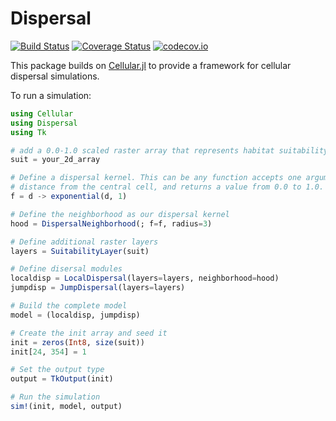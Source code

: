 # Dispersal

[![Build Status](https://travis-ci.org/rafaqz/Dispersal.jl.svg?branch=master)](https://travis-ci.org/rafaqz/Dispersal.jl)
[![Coverage Status](https://coveralls.io/repos/rafaqz/Dispersal.jl/badge.svg?branch=master&service=github)](https://coveralls.io/github/rafaqz/Dispersal.jl?branch=master)
[![codecov.io](http://codecov.io/github/rafaqz/Dispersal.jl/coverage.svg?branch=master)](http://codecov.io/github/rafaqz/Dispersal.jl?branch=master)


This package builds on [Cellular.jl](https://github.com/rafaqz/Cellular.jl) to
provide a framework for cellular dispersal simulations.

To run a simulation:

```julia
using Cellular
using Dispersal
using Tk

# add a 0.0-1.0 scaled raster array that represents habitat suitability
suit = your_2d_array

# Define a dispersal kernel. This can be any function accepts one argument: 
# distance from the central cell, and returns a value from 0.0 to 1.0.
f = d -> exponential(d, 1)

# Define the neighborhood as our dispersal kernel
hood = DispersalNeighborhood(; f=f, radius=3)

# Define additional raster layers
layers = SuitabilityLayer(suit)

# Define disersal modules
localdisp = LocalDispersal(layers=layers, neighborhood=hood)
jumpdisp = JumpDispersal(layers=layers)

# Build the complete model
model = (localdisp, jumpdisp)

# Create the init array and seed it
init = zeros(Int8, size(suit))
init[24, 354] = 1

# Set the output type
output = TkOutput(init)

# Run the simulation
sim!(init, model, output) 
```
